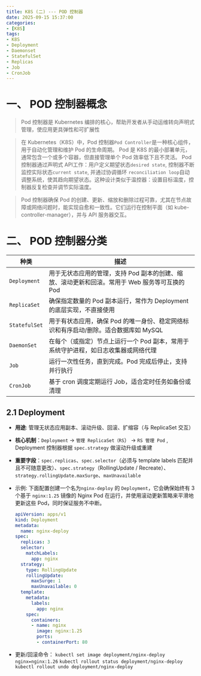 ```yaml
---
title: K8S (二) --- POD 控制器
date: 2025-09-15 15:37:00
categories: 
- [K8S]
tags: 
- K8S
- Deployment
- Daemonset
- StatefulSet
- Replicas
- Job
- CronJob
---
```



# 一、 POD 控制器概念

> Pod 控制器是 Kubernetes 编排的核心，帮助开发者从手动运维转向声明式管理，使应用更具弹性和可扩展性

> 在 Kubernetes（K8S）中，Pod 控制器`Pod Controller`是一种核心组件，用于自动化管理和维护 Pod 的生命周期。
Pod 是 K8S 的最小部署单元，通常包含一个或多个容器，但直接管理单个 Pod 效率低下且不灵活。
Pod 控制器通过声明式 API工作：用户定义期望状态`desired state`, 控制器不断监控实际状态`current state`, 并通过协调循环 `reconciliation loop`自动调整系统，使其趋向期望状态。这种设计类似于温控器：设置目标温度，控制器反复检查并调节实际温度。

> Pod 控制器确保 Pod 的创建、更新、缩放和删除过程可靠，尤其在节点故障或网络问题时，能实现自愈和一致性。它们运行在控制平面（如 kube-controller-manager），并与 API 服务器交互。


# 二、 POD 控制器分类


|种类|描述|
|---|---|
|`Deployment`|用于无状态应用的管理，支持 Pod 副本的创建、缩放、滚动更新和回滚。常用于 Web 服务等可互换的 Pod|
|`ReplicaSet`|确保指定数量的 Pod 副本运行，常作为 Deployment 的底层实现，不直接使用|
|`StatefulSet`|用于有状态应用，确保 Pod 的唯一身份、稳定网络标识和有序启动/删除。适合数据库如 MySQL|
|`DaemonSet`|在每个（或指定）节点上运行一个 Pod 副本，常用于系统守护进程，如日志收集器或网络代理|
|`Job`|运行一次性任务，直到完成。Pod 完成后停止，支持并行执行|
|`CronJob`|基于 cron 调度定期运行 Job，适合定时任务如备份或清理|

## 2.1 Deployment

  - **用途**: 管理无状态应用副本、滚动升级、回滚、扩缩容（与 ReplicaSet 交互）
  - **核心机制**：`Deployment` -> `管理 ReplicaSet（RS`） -> `RS 管理 Pod` , Deployment 控制器根据 `spec.strategy` 做滚动升级或重建
  - **重要字段**：`spec.replicas`、`spec.selector`（必须与 template labels 匹配并且不可随意更改）、`spec.strategy`（RollingUpdate / Recreate）、`strategy.rollingUpdate.maxSurge`、`maxUnavailable`

  - 示例: 下面配置创建一个名为`nginx-deploy` 的 `Deployment`，它会确保始终有 3 个基于 `nginx:1.25` 镜像的 Nginx Pod 在运行，并使用滚动更新策略来平滑地更新这些 Pod，同时保证服务不中断。
     ``` yaml
     apiVersion: apps/v1
     kind: Deployment
     metadata:
       name: nginx-deploy
     spec:
       replicas: 3
       selector:
         matchLabels:
           app: nginx
       strategy:
         type: RollingUpdate
         rollingUpdate:
           maxSurge: 1
           maxUnavailable: 0
       template:
         metadata:
           labels:
             app: nginx
         spec:
           containers:
           - name: nginx
             image: nginx:1.25
             ports:
             - containerPort: 80
     ```

- 更新/回滚命令：
  `kubectl set image deployment/nginx-deploy nginx=nginx:1.26`
  `kubectl rollout status deployment/nginx-deploy`
  `kubectl rollout undo deployment/nginx-deploy`